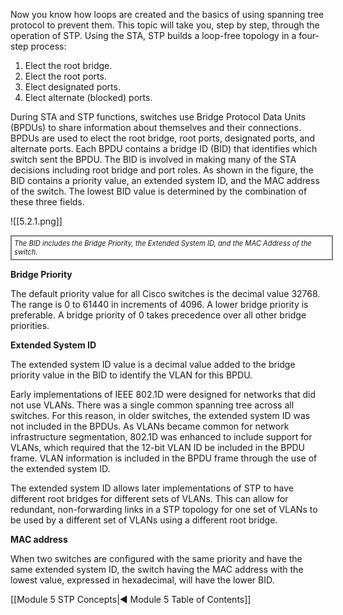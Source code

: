 Now you know how loops are created and the basics of using spanning tree protocol to prevent them. This topic will take you, step by step, through the operation of STP. Using the STA, STP builds a loop-free topology in a four-step process:

1. Elect the root bridge.
2. Elect the root ports.
3. Elect designated ports.
4. Elect alternate (blocked) ports.

During STA and STP functions, switches use Bridge Protocol Data Units (BPDUs) to share information about themselves and their connections. BPDUs are used to elect the root bridge, root ports, designated ports, and alternate ports. Each BPDU contains a bridge ID (BID) that identifies which switch sent the BPDU. The BID is involved in making many of the STA decisions including root bridge and port roles. As shown in the figure, the BID contains a priority value, an extended system ID, and the MAC address of the switch. The lowest BID value is determined by the combination of these three fields.

![[5.2.1.png]]
<div style="width: 100%; font-style: italic; font-size: .8em; border: solid grey 2px; padding: 4px;">
The BID includes the Bridge Priority, the Extended System ID, and the MAC Address of the switch.
</div>

**Bridge Priority**

The default priority value for all Cisco switches is the decimal value 32768. The range is 0 to 61440 in increments of 4096. A lower bridge priority is preferable. A bridge priority of 0 takes precedence over all other bridge priorities.

**Extended System ID**

The extended system ID value is a decimal value added to the bridge priority value in the BID to identify the VLAN for this BPDU.

Early implementations of IEEE 802.1D were designed for networks that did not use VLANs. There was a single common spanning tree across all switches. For this reason, in older switches, the extended system ID was not included in the BPDUs. As VLANs became common for network infrastructure segmentation, 802.1D was enhanced to include support for VLANs, which required that the 12-bit VLAN ID be included in the BPDU frame. VLAN information is included in the BPDU frame through the use of the extended system ID.

The extended system ID allows later implementations of STP to have different root bridges for different sets of VLANs. This can allow for redundant, non-forwarding links in a STP topology for one set of VLANs to be used by a different set of VLANs using a different root bridge.

**MAC address**

When two switches are configured with the same priority and have the same extended system ID, the switch having the MAC address with the lowest value, expressed in hexadecimal, will have the lower BID.

[[Module 5 STP Concepts|◀ Module 5 Table of Contents]] 